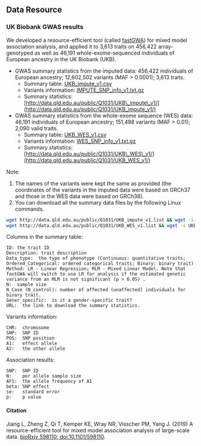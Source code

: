 
## Data Resource

### UK Biobank GWAS results
We developed a resource-efficient tool (called [fastGWA](#fastGWA)) for mixed model association analysis, and applied it to 3,613 traits on 456,422 array-genotyped as well as 46,191 whole-exome-sequenced individuals of European ancestry in the UK Biobank (UKB).

* GWAS summary statistics from the imputed data: 456,422 individuals of European ancestry; 12,602,502 variants (MAF > 0.0001); 3,613 traits.
    * Summary table: [UKB\_impute\_v1.csv](./static/UKB_impute_v1.csv)
    * Variants information: [IMPUTE\_SNP\_info\_v1.txt.gz](http://data.qld.edu.au/public/Q1031/IMPUTE_SNP_info_v1.txt.gz) 
    * Summary statistics: [http://data.qld.edu.au/public/Q1031/UKB\_impute\_v1/](http://data.qld.edu.au/public/Q1031/UKB_impute_v1/)
* GWAS summary statistics from the whole-exome sequence (WES) data: 46,191 individuals of European ancestry; 151,498 variants (MAF > 0.01); 2,090 valid traits.
    * Summary table: [UKB\_WES\_v1.csv](./static/UKB_WES_v1.csv)
    * Variants information: [WES\_SNP\_info\_v1.txt.gz](http://data.qld.edu.au/public/Q1031/WES_SNP_info_v1.txt.gz)
    * Summary statistics: [http://data.qld.edu.au/public/Q1031/UKB\_WES\_v1/](http://data.qld.edu.au/public/Q1031/UKB_WES_v1/)

Note:   
1) The names of the variants were kept the same as provided (the coordinates of the variants in the imputed data were based on GRCh37 and those in the WES data were based on GRCh38).  
2) You can download all the summary data files by the following Linux commands.
```bash
wget http://data.qld.edu.au/public/Q1031/UKB_impute_v1.list && wget -i UKB_impute_v1.list
wget http://data.qld.edu.au/public/Q1031/UKB_WES_v1.list && wget -i UKB_WES_v1.list
```

Columns in the summary table:
```nohighlight
ID: the trait ID
Description: trait description
Data_type:  the type of phenotype (Continuous: quantitative traits; Ordered_Categorical: ordered categorical traits; Binary: binary trait)
Method: LR - Linear Regression; MLM - Mixed Linear Model. Note that fastGWA will switch to use LR for analysis if the estimated genetic variance from an MLM is not significant (p > 0.05) .
N:  sample size
N_Case (N_control): number of affected (unaffected) individuals for binary trait.
Gener_specific:  is it a gender-specific trait?
URL:  the link to download the summary statistics.
```

Variants information:
```nohighlight
CHR:  chromosome
SNP:  SNP ID
POS:  SNP position
A1:   effect allele
A2:   the other allele
```

Association results:
```nohightlight
SNP:  SNP ID
N:    per allele sample size
AF1:  the allele frequency of A1
beta: SNP effect
se:   standard error
p:    p value
```

#### Citation
Jiang L, Zheng Z, Qi T, Kemper KE, Wray NR, Visscher PM, Yang J. (2019) A resource-efficient tool for mixed model association analysis of large-scale data. [bioRxiv 598110; doi:10.1101/598110](https://www.biorxiv.org/content/10.1101/598110v1).


